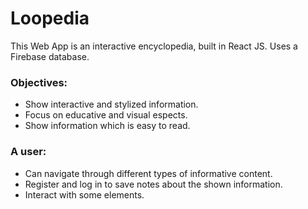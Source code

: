 # Loopedia
This Web App is an interactive encyclopedia, built in React JS. Uses a Firebase database.

### Objectives:
- Show interactive and stylized information.
- Focus on educative and visual espects.
- Show information which is easy to read.

### A user:
- Can navigate through different types of informative content.
- Register and log in to save notes about the shown information.
- Interact with some elements.

